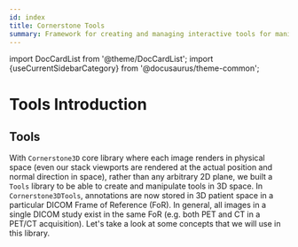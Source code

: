 ```yaml
---
id: index
title: Cornerstone Tools
summary: Framework for creating and managing interactive tools for manipulating and annotating medical images in 3D space, with annotations stored in patient coordinates
---
```


import DocCardList from '@theme/DocCardList';
import {useCurrentSidebarCategory} from '@docusaurus/theme-common';

# Tools Introduction

## Tools

With `Cornerstone3D` core library where each image renders in physical space (even our stack viewports are rendered at the actual position and normal direction in space), rather than any arbitrary 2D plane, we built a `Tools` library to be able to create and manipulate tools in 3D space.
In `Cornerstone3DTools`, annotations are now stored in 3D patient space in a particular DICOM Frame of Reference (FoR). In general, all images in a single DICOM study exist in the same FoR (e.g. both PET and CT in a PET/CT acquisition). Let's take a look at some concepts
that we will use in this library.

<DocCardList items={useCurrentSidebarCategory().items}/>
